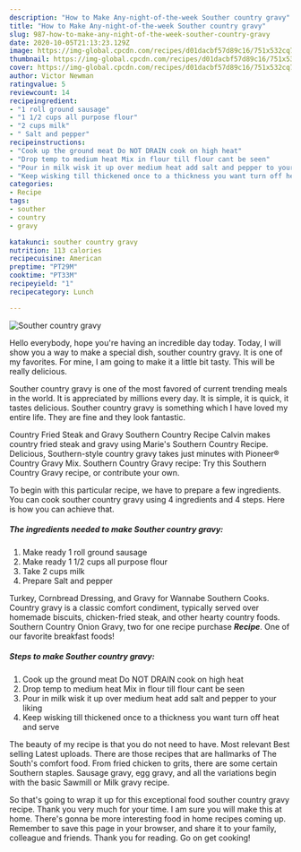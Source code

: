 ```yaml
---
description: "How to Make Any-night-of-the-week Souther country gravy"
title: "How to Make Any-night-of-the-week Souther country gravy"
slug: 987-how-to-make-any-night-of-the-week-souther-country-gravy
date: 2020-10-05T21:13:23.129Z
image: https://img-global.cpcdn.com/recipes/d01dacbf57d89c16/751x532cq70/souther-country-gravy-recipe-main-photo.jpg
thumbnail: https://img-global.cpcdn.com/recipes/d01dacbf57d89c16/751x532cq70/souther-country-gravy-recipe-main-photo.jpg
cover: https://img-global.cpcdn.com/recipes/d01dacbf57d89c16/751x532cq70/souther-country-gravy-recipe-main-photo.jpg
author: Victor Newman
ratingvalue: 5
reviewcount: 14
recipeingredient:
- "1 roll ground sausage"
- "1 1/2 cups all purpose flour"
- "2 cups milk"
- " Salt and pepper"
recipeinstructions:
- "Cook up the ground meat Do NOT DRAIN cook on high heat"
- "Drop temp to medium heat Mix in flour till flour cant be seen"
- "Pour in milk wisk it up over medium heat add salt and pepper to your liking"
- "Keep wisking till thickened once to a thickness you want turn off heat and serve"
categories:
- Recipe
tags:
- souther
- country
- gravy

katakunci: souther country gravy 
nutrition: 113 calories
recipecuisine: American
preptime: "PT29M"
cooktime: "PT33M"
recipeyield: "1"
recipecategory: Lunch

---
```



![Souther country gravy](https://img-global.cpcdn.com/recipes/d01dacbf57d89c16/751x532cq70/souther-country-gravy-recipe-main-photo.jpg)

Hello everybody, hope you're having an incredible day today. Today, I will show you a way to make a special dish, souther country gravy. It is one of my favorites. For mine, I am going to make it a little bit tasty. This will be really delicious.

Souther country gravy is one of the most favored of current trending meals in the world. It is appreciated by millions every day. It is simple, it is quick, it tastes delicious. Souther country gravy is something which I have loved my entire life. They are fine and they look fantastic.

Country Fried Steak and Gravy Southern Country Recipe Calvin makes country fried steak and gravy using Marie&#39;s Southern Country Recipe. Delicious, Southern-style country gravy takes just minutes with Pioneer® Country Gravy Mix. Southern Country Gravy recipe: Try this Southern Country Gravy recipe, or contribute your own.


To begin with this particular recipe, we have to prepare a few ingredients. You can cook souther country gravy using 4 ingredients and 4 steps. Here is how you can achieve that.

<!--inarticleads1-->

##### The ingredients needed to make Souther country gravy:

1. Make ready 1 roll ground sausage
1. Make ready 1 1/2 cups all purpose flour
1. Take 2 cups milk
1. Prepare  Salt and pepper


Turkey, Cornbread Dressing, and Gravy for Wannabe Southern Cooks. Country gravy is a classic comfort condiment, typically served over homemade biscuits, chicken-fried steak, and other hearty country foods. Southern Country Onion Gravy, two for one recipe purchase ***Recipe***. One of our favorite breakfast foods! 

<!--inarticleads2-->

##### Steps to make Souther country gravy:

1. Cook up the ground meat Do NOT DRAIN cook on high heat
1. Drop temp to medium heat Mix in flour till flour cant be seen
1. Pour in milk wisk it up over medium heat add salt and pepper to your liking
1. Keep wisking till thickened once to a thickness you want turn off heat and serve


The beauty of my recipe is that you do not need to have. Most relevant Best selling Latest uploads. There are those recipes that are hallmarks of The South&#39;s comfort food. From fried chicken to grits, there are some certain Southern staples. Sausage gravy, egg gravy, and all the variations begin with the basic Sawmill or Milk gravy recipe. 

So that's going to wrap it up for this exceptional food souther country gravy recipe. Thank you very much for your time. I am sure you will make this at home. There's gonna be more interesting food in home recipes coming up. Remember to save this page in your browser, and share it to your family, colleague and friends. Thank you for reading. Go on get cooking!
